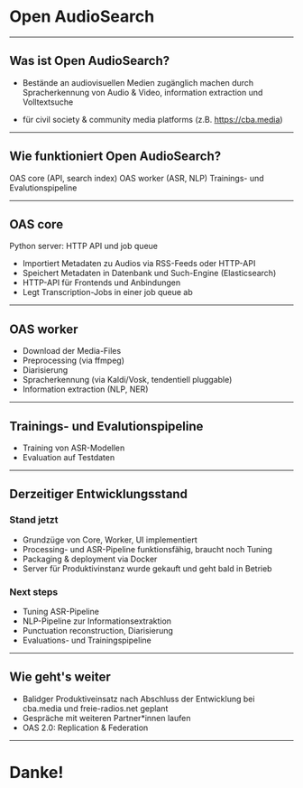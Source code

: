 # Open AudioSearch

---

## Was ist Open AudioSearch?


- Bestände an audiovisuellen Medien zugänglich machen durch Spracherkennung von Audio & Video, information extraction und Volltextsuche

- für civil society & community media platforms (z.B. https://cba.media)

---

## Wie funktioniert Open AudioSearch?

OAS core (API, search index) 
OAS worker (ASR, NLP)
Trainings- und Evalutionspipeline

---

## OAS core

Python server: HTTP API und job queue

- Importiert Metadaten zu Audios via RSS-Feeds oder HTTP-API
- Speichert Metadaten in Datenbank und Such-Engine (Elasticsearch)
- HTTP-API für Frontends und Anbindungen
- Legt Transcription-Jobs in einer job queue ab

--- 

## OAS worker

- Download der Media-Files
- Preprocessing (via ffmpeg)
- Diarisierung
- Spracherkennung (via Kaldi/Vosk, tendentiell pluggable)
- Information extraction (NLP, NER)

---

## Trainings- und Evalutionspipeline

- Training von ASR-Modellen
- Evaluation auf Testdaten

---

## Derzeitiger Entwicklungsstand

### Stand jetzt
- Grundzüge von Core, Worker, UI implementiert
- Processing- und ASR-Pipeline funktionsfähig, braucht noch Tuning
- Packaging & deployment via Docker
- Server für Produktivinstanz wurde gekauft und geht bald in Betrieb

### Next steps
- Tuning ASR-Pipeline
- NLP-Pipeline zur Informationsextraktion
- Punctuation reconstruction, Diarisierung
- Evaluations- und Trainingspipeline

---

## Wie geht's weiter

- Balidger Produktiveinsatz nach Abschluss der Entwicklung bei cba.media und freie-radios.net geplant
- Gespräche mit weiteren Partner\*innen laufen
- OAS 2.0: Replication & Federation

---

# Danke!


